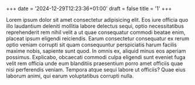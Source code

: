 +++
date = '2024-12-29T12:23:36+01:00'
draft = false
title = '1'
+++

Lorem ipsum dolor sit amet consectetur adipisicing elit. Eos iure officia quo illo laudantium deleniti mollitia labore delectus sequi, optio necessitatibus reprehenderit rem nihil velit a ut quae consequatur commodi beatae enim, placeat ipsum eligendi reiciendis. Earum consectetur consequatur ex rerum optio veniam corrupti sit quam consequuntur perspiciatis harum facilis maxime nobis, sapiente sunt quod. In omnis ex, aliquid minus eos aperiam possimus. Explicabo, obcaecati commodi culpa eligendi sunt eveniet fuga velit rem officia unde eum blanditiis praesentium porro amet officiis quae nisi perferendis veniam. Tempora atque sequi labore ut officiis? Quae eius laborum animi, qui earum voluptatibus corrupti nulla.

